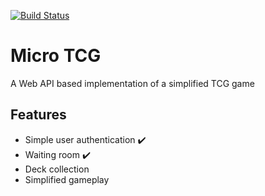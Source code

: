 [![Build Status](https://travis-ci.com/pitzer42/micro-tcg.svg?branch=master)](https://travis-ci.com/pitzer42/micro-tcg)
# Micro TCG
A Web API based implementation of a simplified TCG game

## Features
* Simple user authentication :heavy_check_mark:
* Waiting room :heavy_check_mark:
* Deck collection
* Simplified gameplay
